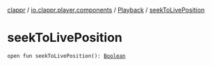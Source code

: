 [clappr](../../index.md) / [io.clappr.player.components](../index.md) / [Playback](index.md) / [seekToLivePosition](./seek-to-live-position.md)

# seekToLivePosition

`open fun seekToLivePosition(): `[`Boolean`](https://kotlinlang.org/api/latest/jvm/stdlib/kotlin/-boolean/index.html)